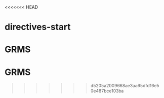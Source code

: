 <<<<<<< HEAD
# directives-start
GRMS
=======
# GRMS
>>>>>>> d5205a2009668ae3aa65dfd16e50e487bce103ba
